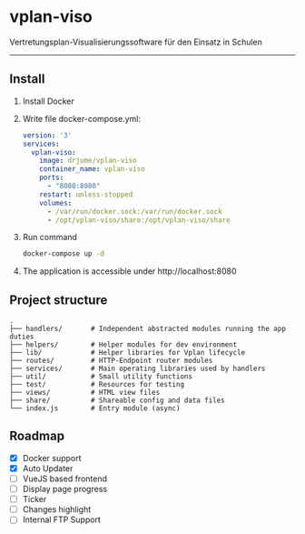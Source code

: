 # vplan-viso

Vertretungsplan-Visualisierungssoftware für den Einsatz in Schulen

---

## Install

1. Install Docker

2. Write file docker-compose.yml:

    ```yaml
    version: '3'
    services:
      vplan-viso:
        image: drjume/vplan-viso
        container_name: vplan-viso
        ports:
          - "8080:8080"
        restart: unless-stopped
        volumes:
          - /var/run/docker.sock:/var/run/docker.sock
          - /opt/vplan-viso/share:/opt/vplan-viso/share
    ```

3. Run command

    ```bash
    docker-compose up -d
    ```

4. The application is accessible under http://localhost:8080

## Project structure

```tree
.
├── handlers/       # Independent abstracted modules running the app duties
├── helpers/        # Helper modules for dev environment
├── lib/            # Helper libraries for Vplan lifecycle
├── routes/         # HTTP-Endpoint router modules
├── services/       # Main operating libraries used by handlers
├── util/           # Small utility functions
├── test/           # Resources for testing
├── views/          # HTML view files
├── share/          # Shareable config and data files
└── index.js        # Entry module (async)
```

## Roadmap

- [x] Docker support
- [x] Auto Updater
- [ ] VueJS based frontend
- [ ] Display page progress
- [ ] Ticker
- [ ] Changes highlight
- [ ] Internal FTP Support
